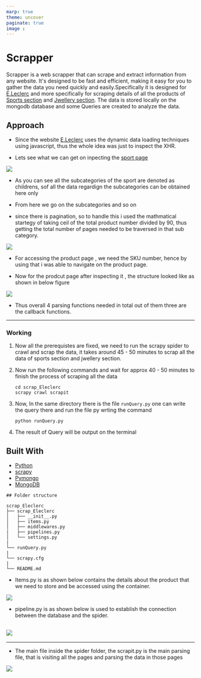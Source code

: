 ```yaml
---
marp: true
theme: uncover
paginate: true
image :
---
```


# Scrapper

Scrapper is a web scrapper that can scrape and extract information from any website. It's designed to be fast and efficient, making it easy for you to gather the data you need quickly and easily.Specifically it is designed for [E.Leclerc](https://www.e.leclerc/) and more specifically for scraping details of all the products of [Sports section](https://www.e.leclerc/cat/sport-loisirs) and [Jwellery section](https://www.e.leclerc/cat/vetements).
The data is stored locally on the mongodb database and some Queries are created to analyze the data.

## Approach

+ Since the website [E.Leclerc](https://www.e.leclerc/) uses the dynamic data loading techniques using javascript, thus the whole idea was just to inspect the XHR.

+ Lets see what we can get on inpecting the [sport page](https://www.e.leclerc/cat/sport-loisirs)

![](image1.png)

+ As you can see all the subcategories of the sport are denoted as childrens, sof all the data regardign the subcategories can be obtained here only

+ From here we go on the subcategories and so on

+ since there is pagination, so to handle this i used the mathmatical startegy of taking ceil of the total product number divided by 90, thus getting the total number of pages needed to be traversed in that sub category.

![](image2.png)

+ For accessing the product page , we need the SKU number, hence by using that i was able to navigate on the product page.

+ Now for the prodcut page after inspecting it , the structure looked like as shown in below figure

![](image3.png)

+ Thus overall 4 parsing functions needed in total out of them three are the callback functions.

---


### Working

1. Now all the prerequistes are fixed, we need to run the scrapy spider to crawl and scrap the data, it takes around 45 - 50 minutes to scrap all the data of sports section and jwellery section.

2. Now run the following commands and wait for approx 40 - 50 minutes to finish the process of scraping all the data
    ```
    cd scrap_Eleclerc
    scrapy crawl scrapit
    ```

3. Now, In the same directory there is the file ```runQuery.py``` one can write the query there and run the file py wrting the command 
    ```
    python runQuery.py
    ```

4. The result of Query will be output on the terminal
## Built With

- [Python](https://www.python.org/)
- [scrapy](https://scrapy.org/)
- [Pymongo](https://pypi.org/project/pymongo/)
- [MongoDB](https://www.mongodb.com/)

```
## Folder structure 

scrap_Eleclerc
├── scrap_Eleclerc
│   ├── __init__.py
│   ├── items.py
│   ├── middlewares.py
|   ├── pipelines.py
│   └── settings.py
|
└── runQuery.py
|
└── scrapy.cfg
|
└── README.md

```
+ Items.py is as shown below contains the details about the product that we need to store and be accessed using the container.

![](image4.png)

+ pipeline.py is as shown below is used to establish the connection between the database and the spider.

![](image5.png)
---


---
+ The main file inside the spider folder, the scrapit.py is the main parsing file, that is visiting all the pages and parsing the data in those pages

![](Image6.png)











